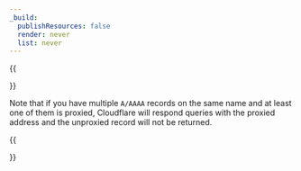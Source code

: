```yaml
---
_build:
  publishResources: false
  render: never
  list: never
---
```


{{<Aside type="warning">}}

Note that if you have multiple `A/AAAA` records on the same name and at least one of them is proxied, Cloudflare will respond queries with the proxied address and the unproxied record will not be returned.

{{</Aside>}}